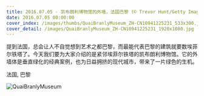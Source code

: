 ```yaml
---
title: 2016.07.05 - 凯布朗利博物馆的外墙，法国巴黎 (© Trevor Hunt/Getty Images)
date: 2016.07.05 00:00:00
cover_index: /images/thumbs/QuaiBranlyMuseum_ZH-CN10941225231_533x300.jpg
cover_detail: /images/QuaiBranlyMuseum_ZH-CN10941225231_1920x1080.jpg
---
```


提到法国，总会让人不自觉想到艺术之都巴黎，而最能代表巴黎的建筑就要数埃菲尔铁塔了。今天我们要为大家介绍的是紧邻埃菲尔铁塔的凯布朗利博物馆。它的外墙体是垂直绿化的经典案例，也为日益拥挤的现代城市，带来了一片绿色的生机。

法国, 巴黎

![QuaiBranlyMuseum](/images/QuaiBranlyMuseum_ZH-CN10941225231_1920x1080.jpg)
